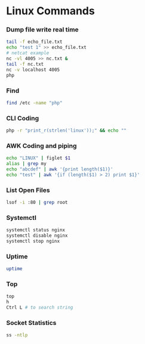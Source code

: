 # Linux Commands
### Dump file write real time
```bash
tail -f echo_file.txt
echo "test 1" >> echo_file.txt
# netcat example
nc -vl 4005 >> nc.txt &
tail -f nc.txt
nc -v localhost 4005
php
```
### Find
```bash
find /etc -name "php"
```
### CLI Coding
```bash
php -r "print_r(strlen('linux'));" && echo ""
```
### AWK Coding and piping
```bash
echo "LINUX" | figlet $1
alias | grep my
echo "abcdef" | awk '{print length($1)}'
echo "test" | awk '{if (length($1) > 2) print $1}'
```
### List Open Files
```bash
lsof -i :80 | grep root
```
### Systemctl
```bash
systemctl status nginx
systemctl disable nginx
systemctl stop nginx
```
### Uptime
```bash
uptime
```
### Top
```bash
top
h
Ctrl L # to search string
```
### Socket Statistics
```bash
ss -ntlp
```
